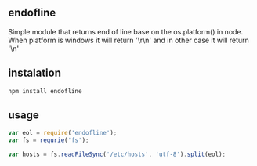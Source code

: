 ## endofline

Simple module that returns end of line base on the os.platform() in node.
When platform is windows it will return '\r\n' and in other case it will return '\n'

## instalation

```
npm install endofline
```

## usage

```javascript
var eol = require('endofline');
var fs = requrie('fs');

var hosts = fs.readFileSync('/etc/hosts', 'utf-8').split(eol);
```
